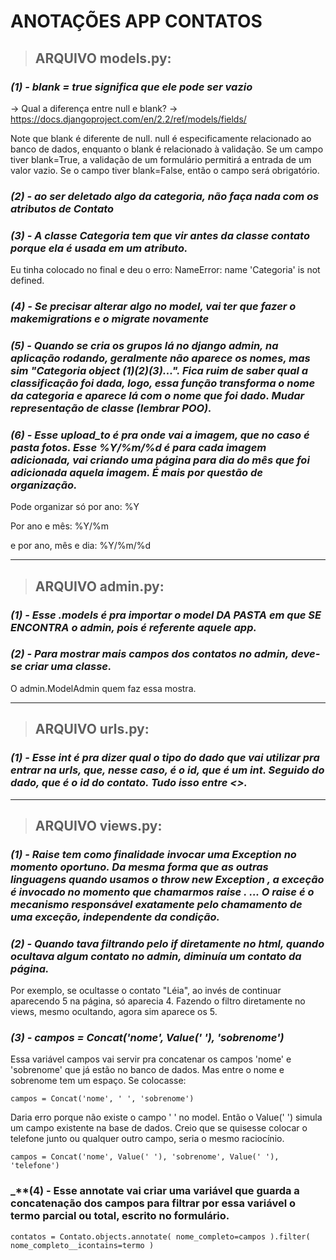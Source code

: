  # ANOTAÇÕES APP CONTATOS  

 
> ## **ARQUIVO models.py:** 

### _**(1) - blank = true significa que ele pode ser vazio**_

-> Qual a diferença entre null e blank? -> https://docs.djangoproject.com/en/2.2/ref/models/fields/

Note que blank é diferente de null. null é especificamente relacionado ao banco de dados, enquanto o blank é relacionado à validação. Se um campo tiver blank=True, a validação de um formulário permitirá a entrada de um valor vazio. Se o campo tiver blank=False, então o campo será obrigatório.

### _**(2) - ao ser deletado algo da categoria, não faça nada com os atributos de Contato**_

### _**(3) - A classe Categoria tem que vir antes da classe contato porque ela é usada em um atributo.**_

Eu tinha colocado no final e deu o erro: NameError: name 'Categoria' is not defined.

### _**(4) - Se precisar alterar algo no model, vai ter que fazer o makemigrations e o migrate novamente**_


### _**(5) - Quando se cria os grupos lá no django admin, na aplicação rodando, geralmente não aparece os nomes, mas sim "Categoria object (1)(2)(3)...". Fica ruim de saber qual a classificação foi dada, logo, essa função transforma o nome da categoria e aparece lá com o nome que foi dado. Mudar representação de classe (lembrar POO).**_


### _**(6) - Esse upload_to é pra onde vai a imagem, que no caso é pasta fotos. Esse %Y/%m/%d é para cada imagem adicionada, vai criando uma página para dia do mês que foi adicionada aquela imagem. É mais por questão de organização.**_
Pode organizar só por ano: %Y

Por ano e mês: %Y/%m

e por ano, mês e dia: %Y/%m/%d
___


> ## **ARQUIVO admin.py:**

### _**(1) - Esse .models é pra importar o model DA PASTA em que SE ENCONTRA o admin, pois é referente aquele app.**_

### _**(2) - Para mostrar mais campos dos contatos no admin, deve-se criar uma classe.**_

O admin.ModelAdmin quem faz essa mostra.
___

> ## **ARQUIVO urls.py:**

### _**(1) - Esse int é pra dizer qual o tipo do dado que vai utilizar pra entrar na urls, que, nesse caso, é o id, que é um int. Seguido do dado, que é o id do contato. Tudo isso entre <>.**_
___


> ## **ARQUIVO views.py:**

### _**(1) - Raise tem como finalidade invocar uma Exception no momento oportuno. Da mesma forma que as outras linguagens quando usamos o throw new Exception , a exceção é invocado no momento que chamarmos raise . ... O raise é o mecanismo responsável exatamente pelo chamamento de uma exceção, independente da condição.**_

### _**(2) - Quando tava filtrando pelo if diretamente no html, quando ocultava algum contato no admin, diminuía um contato da página.**_
Por exemplo, se ocultasse o contato "Léia", ao invés de continuar aparecendo 5 na página, só aparecia 4. Fazendo o filtro diretamente no views, mesmo ocultando, agora sim aparece os 5.

### _**(3) - campos = Concat('nome', Value(' '), 'sobrenome')**_
Essa variável campos vai servir pra concatenar os campos 'nome' e 'sobrenome' que já estão no banco de dados. Mas entre o nome e sobrenome tem um espaço. Se colocasse:

`campos = Concat('nome', ' ', 'sobrenome')`

Daria erro porque não existe o campo ' ' no model. Então o Value(' ') simula um campo existente na base de dados. Creio que se quisesse colocar o telefone junto ou qualquer outro campo, seria o mesmo raciocínio.

`campos = Concat('nome', Value(' '), 'sobrenome', Value(' '), 'telefone')`

### _**(4) - Esse annotate vai criar uma variável que guarda a concatenação dos campos para filtrar por essa variável o termo parcial ou total, escrito no formulário.

`contatos = Contato.objects.annotate(
    nome_completo=campos
).filter(
    nome_completo__icontains=termo
)`
